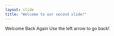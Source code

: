```yaml
---
layout: slide
title: "Welcome to our second slide!"
---
```

Welcome Back Again
Use the left arrow to go back!
